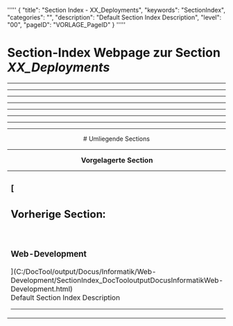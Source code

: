 '''''
{
"title": "Section Index - XX_Deployments",
"keywords": "SectionIndex",
"categories": "",
"description": "Default Section Index Description",
"level": "00",
"pageID": "VORLAGE_PageID"
}
'''''


<h1>Section-Index Webpage zur Section <i>XX_Deployments</i></h1>

<hr><hr><hr><hr><hr><center><hr><hr><hr> # Umliegende Sections
 </h2><br><table><thead> <tr> <th><center>Vorgelagerte Section</center></th> <th><center>Nachgelagerte Section</center></th></tr></thead><tbody><tr><td><h3>[<h2>Vorherige Section:</h2><br><h3>Web-Development</h3>](C:/DocTool/output/Docus/Informatik/Web-Development/SectionIndex_DocTooloutputDocusInformatikWeb-Development.html)</h3><br>Default Section Index Description<hr></td><td>Es gibt keine weiteren Unterordner</td></tr></tbody></table>